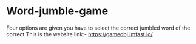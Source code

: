 # Word-jumble-game
Four options are given you have to select the correct  jumbled word of the correct
This is the website link:- https://gameobj.imfast.io/
